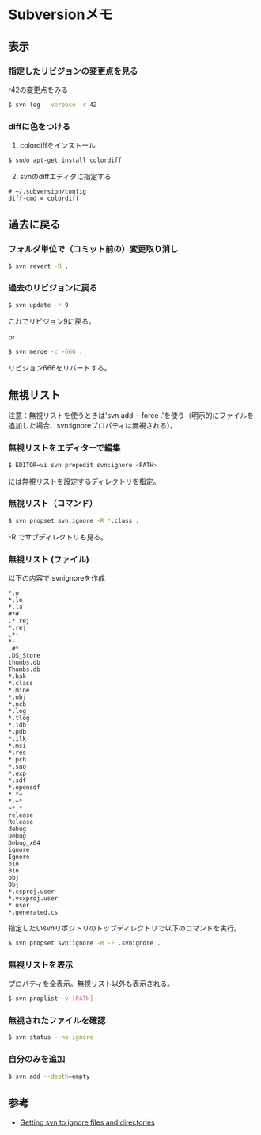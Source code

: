 # Subversionメモ

## 表示
### 指定したリビジョンの変更点を見る
r42の変更点をみる
```bash
$ svn log --verbose -r 42
```

### diffに色をつける
1. colordiffをインストール
```bash
$ sudo apt-get install colordiff
```

2. svnのdiffエディタに指定する
```config
# ~/.subversion/config
diff-cmd = colordiff
```

## 過去に戻る
### フォルダ単位で（コミット前の）変更取り消し
```bash
$ svn revert -R .
```

### 過去のリビジョンに戻る
```bash
$ svn update -r 9
```
これでリビジョン9に戻る。

or

```bash
$ svn merge -c -666 .
```
リビジョン666をリバートする。

## 無視リスト
注意：無視リストを使うときは'svn add --force .'を使う（明示的にファイルを追加した場合、svn:ignoreプロパティは無視される）。

### 無視リストをエディターで編集
```bash
$ EDITOR=vi svn propedit svn:ignore <PATH>
```
<PATH>には無視リストを設定するディレクトリを指定。

### 無視リスト（コマンド）
```bash
$ svn propset svn:ignore -R *.class .
```

-R でサブディレクトリも見る。

### 無視リスト (ファイル)
以下の内容で.svnignoreを作成

```
*.o
*.lo
*.la
#*#
.*.rej
*.rej
.*~
*~
.#*
.DS_Store
thumbs.db
Thumbs.db
*.bak
*.class
*.mine
*.obj
*.ncb
*.log
*.tlog
*.idb
*.pdb
*.ilk
*.msi
*.res
*.pch
*.suo
*.exp
*.sdf
*.opensdf
*.*~
*.~*
~*.*
release
Release
debug
Debug
Debug_x64
ignore
Ignore
bin
Bin
obj
Obj
*.csproj.user
*.vcxproj.user
*.user
*.generated.cs 
```

指定したいsvnリポジトリのトップディレクトリで以下のコマンドを実行。

```bash
$ svn propset svn:ignore -R -F .svnignore .
```

### 無視リストを表示
プロパティを全表示。無視リスト以外も表示される。
```bash
$ svn proplist -v [PATH]
```

### 無視されたファイルを確認
```bash
$ svn status --no-ignore
```

### 自分のみを追加
```bash
$ svn add --depth=empty
```


## 参考
* [Getting svn to ignore files and directories](http://superchlorine.com/2013/08/getting-svn-to-ignore-files-and-directories/)
